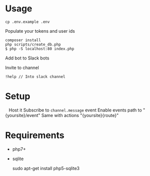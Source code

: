 # Usage

    cp .env.example .env

Populate your tokens and user ids

    composer install
    php scripts/create_db.php
    $ php -S localhost:80 index.php

Add bot to Slack bots

Invite to channel

    !help // Into slack channel

# Setup
    Host it
    Subscribe to `channel.message` event
    Enable events path to "{yoursite}/event"
    Same with actions "{yoursite}{route}"


# Requirements
 - php7+
 - sqlite
    
    
    sudo apt-get install php5-sqlite3
